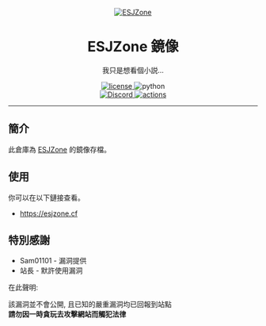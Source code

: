 <p align="center">
  <a href="https://esjzone.cc"><img src="https://i.loli.net/2021/08/15/UmqVR5jdZ1cOukC.png" alt="ESJZone"></a>
</p>

<div align="center">

# ESJZone 鏡像

我只是想看個小説...

</div>

<p align="center">
  <a href="https://raw.githubusercontent.com/sam01101/esjzone-mirror/master/LICENSE">
    <img src="https://img.shields.io/github/license/sam01101/esjzone-mirror" alt="license">
  </a>
  <img src="https://img.shields.io/badge/python-3.8.0+-blue" alt="python"><br />
  <a href="https://discord.gg/MNP4egG">
    <img src="https://discordapp.com/api/guilds/847819937858584596/widget.png?style=shield" alt="Discord">
  </a>
  <a href="https://github.com/sam01101/esjzone-mirror/actions/workflows/actions.yml">
    <img src="https://github.com/sam01101/esjzone-mirror/actions/workflows/actions.yml/badge.svg?branch=master&event=schedule" alt="actions">
  </a>
</p>

---

## 簡介

此倉庫為 [ESJZone](https://esjzone.cc) 的鏡像存檔。

## 使用

你可以在以下鏈接查看。

- <https://esjzone.cf>

## 特別感謝
- Sam01101 - 漏洞提供
- 站長 - 默許使用漏洞

在此聲明:

該漏洞並不會公開, 且已知的嚴重漏洞均已回報到站點
\
**請勿因一時貪玩去攻擊網站而觸犯法律**
